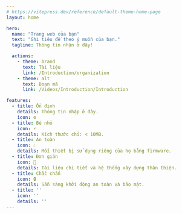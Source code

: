 ```yaml
---
# https://vitepress.dev/reference/default-theme-home-page
layout: home

hero:
  name: "Trang web của bạn"
  text: "Ghi tiêu đề theo ý muốn của bạn."
  tagline: Thông tin nhận ở đây!

  actions:
    - theme: brand
      text: Tài liệu
      link: /Introduction/organization
    - theme: alt
      text: Đoạn mã
      link: /Videos/Introduction/Introduction

features:
  - title: Ổn định
    details: Thông tin nhập ở đây.
    icon: ⚙️
  - title: Bé nhỏ
    icon: ⚡
    details: Kích thước chỉ: < 10MB.
  - title: An toàn
    icon: 💧
    details: Mỗi thiết bị sử dụng riêng của họ bằng firmware.
  - title: Đơn giản
    icon: 📗
    details: Tài liệu chi tiết và hệ thống xây dựng thân thiện.
  - title: Chắc chắn
    icon: 🔒
    details: Sẵn sàng khởi động an toàn và bảo mật.
  - title: ''
    icon: ''
    details: ''
---
```


